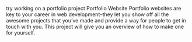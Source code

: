 try working on a portfolio project
Portfolio Website
Portfolio websites are key to your career in web development–they let you show off all the awesome projects that you’ve made and provide a way for people to get in touch with you. This project will give you an overview of how to make one for yourself.
